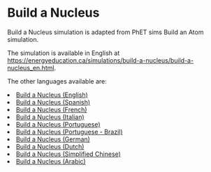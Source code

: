 # Build a Nucleus
Build a Nucleus simulation is adapted from PhET sims Build an Atom simulation. 

The simulation is available in English at https://energyeducation.ca/simulations/build-a-nucleus/build-a-nucleus_en.html.

The other languages available are: 
	<li><a target="_blank" href="https://energyeducation.ca/simulations/build-a-nucleus/build-a-nucleus_en.html">Build a Nucleus (English)</a></li>
	<li><a target="_blank" href="https://energyeducation.ca/simulations/build-a-nucleus/build-a-nucleus_es.html">Build a Nucleus (Spanish)</a></li>
	<li><a target="_blank" href="https://energyeducation.ca/simulations/build-a-nucleus/build-a-nucleus_fr.html">Build a Nucleus (French)</a></li>
	<li><a target="_blank" href="https://energyeducation.ca/simulations/build-a-nucleus/build-a-nucleus_it.html">Build a Nucleus (Italian)</a></li>
	<li><a target="_blank" href="https://energyeducation.ca/simulations/build-a-nucleus/build-a-nucleus_pt.html">Build a Nucleus (Portuguese)</a></li>
	<li><a target="_blank" href="https://energyeducation.ca/simulations/build-a-nucleus/build-a-nucleus_pt_BR.html">Build a Nucleus (Portuguese - Brazil)</a></li>
	<li><a target="_blank" href="https://energyeducation.ca/simulations/build-a-nucleus/build-a-nucleus_de.html">Build a Nucleus (German)</a></li>
	<li><a target="_blank" href="https://energyeducation.ca/simulations/build-a-nucleus/build-a-nucleus_nl.html">Build a Nucleus (Dutch)</a></li>
	<li><a target="_blank" href="https://energyeducation.ca/simulations/build-a-nucleus/build-a-nucleus_zh_CN.html">Build a Nucleus (Simplified Chinese)</a></li>
	<li><a target="_blank" href="https://energyeducation.ca/simulations/build-a-nucleus/build-a-nucleus_ar.html">Build a Nucleus (Arabic)</a></li>
